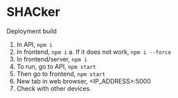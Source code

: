# SHACker
Deployment build

1. In API, `npm i`
2. In frontend, `npm i`
    a. If it does not work, `npm i --force`
4. In frontend/server, `npm i`
5. To run, go to API, `npm start`
6. Then go to frontend, `npm start`
7. New tab in web browser, <IP_ADDRESS>:5000
8. Check with other devices.
